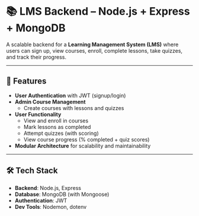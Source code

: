 # 📚 LMS Backend – Node.js + Express + MongoDB

A scalable backend for a **Learning Management System (LMS)** where users can sign up, view courses, enroll, complete lessons, take quizzes, and track their progress.

---

## 🚀 Features

- **User Authentication** with JWT (signup/login)
- **Admin Course Management**
  - Create courses with lessons and quizzes
- **User Functionality**
  - View and enroll in courses
  - Mark lessons as completed
  - Attempt quizzes (with scoring)
  - View course progress (% completed + quiz scores)
- **Modular Architecture** for scalability and maintainability

---

## 🛠️ Tech Stack

- **Backend**: Node.js, Express
- **Database**: MongoDB (with Mongoose)
- **Authentication**: JWT
- **Dev Tools**: Nodemon, dotenv
